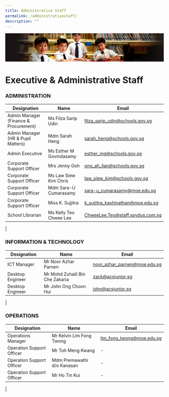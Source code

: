 ```yaml
---
title: Administrative Staff
permalink: /administrativestaff/
description: ""
---
```

![](/images/Sub-banner1.jpg)

Executive & Administrative Staff
====================

### ADMINISTRATION

| Designation | Name | Email |
|---|---|---|
| Admin Manager (Finance & Procurement) | Ms Filza Sarip Udin | [filza\_sarip\_udin@schools.gov.sg](mailto:filza_sarip_udin@schools.gov.sg) |
| Admin Manager (HR & Pupil Matters) | Mdm Sarah Heng | [sarah\_heng@schools.gov.sg](mailto:sarah_heng@schools.gov.sg) |
| Admin Executive | Ms Esther M Govindasamy | [esther\_mg@schools.gov.sg](mailto:esther_mg@schools.gov.sg) |
| Corporate Support Officer | Mrs Jenny Goh | [ong\_ah\_lian@schools.gov.sg](mailto:ong_ah_lian@schools.gov.sg) |
| Corporate Support Officer | Ms Law Siew Kim Chris | [law\_siew\_kim@schools.gov.sg](mailto:law_siew_kim@schools.gov.sg) |
| Corporate Support Officer | Mdm Sara-U Cumarasamy | [sara-u\_cumarasamy@moe.edu.sg](mailto:sara-u_cumarasamy@moe.edu.sg) |
| Corporate Support Officer | Miss K. Sujjitra  | [k\_sujjitra\_kashinathan@moe.edu.sg](mailto:k_sujjitra_kashinathan@moe.edu.sg) |
| School Librarian | Ms Kelly Teo Chwee Lee | [ChweeLee.Teo@staff.spydus.com.sg](mailto:ChweeLee.Teo@staff.spydus.com.sg) |
 |

### INFORMATION & TECHNOLOGY

| Designation | Name | Email |
|---|---|---|
| ICT Manager | Mr Noor Azhar Parnen | [noor\_azhar\_parnen@moe.edu.sg](mailto:noor_azhar_parnen@moe.edu.sg) |
| Desktop Engineer | Mr Mohd Zuhaili Bin Che Zakaria | [zack@acsjunior.sg](mailto:zack@acsjunior.sg) |
| Desktop Engineer | Mr John Ong Choon Hui | [john@acsjunior.sg](mailto:john@acsjunior.sg) |
 |

### OPERATIONS

| Designation | Name | Email
|---|---|---|
| Operations Manager | Mr Kelvin Lim Fong Twong | [lim\_fong\_twong@moe.edu.sg](mailto:lim_fong_twong@moe.edu.sg) |
| Operation Support Officer | Mr Toh Meng Kwang | - |
| Operation Support Officer | Mdm Premawathi d/o Kanasan | - |
| Operation Support Officer | Mr Ho Tin Kui | - |
 |